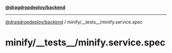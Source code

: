 [**@dragdropdeploy/backend**](../../../README.md)

***

[@dragdropdeploy/backend](../../../README.md) / minify/\_\_tests\_\_/minify.service.spec

# minify/\_\_tests\_\_/minify.service.spec
